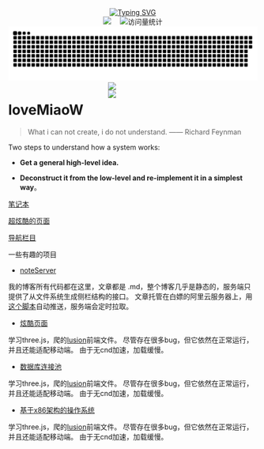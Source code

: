   <!-- dynamic typing effect 动态打字效果 -->

  <div align="center">
    <a href="https://blog.lovemaiow.top/">
      <img src="https://readme-typing-svg.demolab.com?font=Fira+Code&pause=1000&width=435&lines=console.log(%22Hello%2C%20World%22);祝您天天愉快!&center=true&size=27" alt="Typing SVG" />
    </a>
  </div>
  <div align="center">
    <a href="https://blog.lovemaiow.top/"><img src="https://img.shields.io/badge/Website-博客-blue" /></a>&emsp;
     <!-- visitor statistics logo 访问量统计徽标 -->
    <img src="https://komarev.com/ghpvc/?username=lovemiaow&label=Views&color=0e75b6&style=flat" alt="访问量统计" />
  </div>
<picture>
  <source media="(prefers-color-scheme: dark)" srcset="https://raw.githubusercontent.com/loveMiaoW/loveMiaoW/output/github-contribution-grid-snake-dark.svg">
  <source media="(prefers-color-scheme: light)" srcset="https://raw.githubusercontent.com/loveMiaoW/loveMiaoW/output/github-contribution-grid-snake.svg">
  <img alt="github contribution grid snake animation" src="https://raw.githubusercontent.com/loveMiaoW/loveMiaoW/output/github-contribution-grid-snake.svg">
</picture>
 <img align="right" src='https://github-readme-stats.vercel.app/api/top-langs/?username=loveMiaoW&theme=nord&layout=compact&langs_count=10&hide=jupyter%20notebook&hide_border=true&border_radius=0' width="60%"/>
 <img align="right" src='https://github-readme-stats.vercel.app/api?username=loveMiaoW&show_icons=true&theme=nord&count_private=true&hide_border=true&border_radius=0' width="60%"/>
 
 # loveMiaoW

> What i can not create, i do not understand. —— Richard Feynman

Two steps to understand how a system works:

- **Get a general high-level idea.**

- **Deconstruct it from the low-level and re-implement it in a simplest way**。

[笔记本](http://8.130.51.17/#/)

[超炫酷的页面](https://blog.lovemaiow.top/)

[导航栏目](https://www.lovemaiow.top/)

一些有趣的项目
- [noteServer](https://github.com/loveMiaoW/noteServer)

我的博客所有代码都在这里，文章都是 .md，整个博客几乎是静态的，服务端只提供了从文件系统生成侧栏结构的接口。
文章托管在白嫖的阿里云服务器上，用[这个脚本](https://github.com/loveMiaoW/aboutGit)自动推送，服务端会定时拉取。

- [炫酷页面](https://blog.lovemaiow.top/)

学习three.js，爬的[lusion](https://lusion.co/about)前端文件。
尽管存在很多bug，但它依然在正常运行，并且还能适配移动端。
由于无cnd加速，加载缓慢。

- [数据库连接池](https://blog.lovemaiow.top/)

学习three.js，爬的[lusion](https://lusion.co/about)前端文件。
尽管存在很多bug，但它依然在正常运行，并且还能适配移动端。
由于无cnd加速，加载缓慢。

- [基于x86架构的操作系统](https://blog.lovemaiow.top/)

学习three.js，爬的[lusion](https://lusion.co/about)前端文件。
尽管存在很多bug，但它依然在正常运行，并且还能适配移动端。
由于无cnd加速，加载缓慢。
